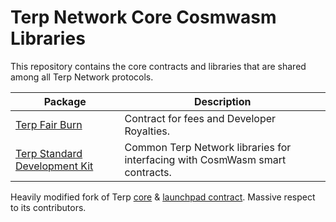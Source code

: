 # Terp Network Core Cosmwasm Libraries

This repository contains the core contracts and libraries that are shared among all Terp Network protocols.

| Package                                                     | Description                                                                                      |
|-------------------------------------------------------------|--------------------------------------------------------------------------------------------------|
| [Terp Fair Burn](./contracts//fair-burn/README.md)      | Contract for fees and Developer Royalties.                                                       |
| [Terp Standard Development Kit](./packages/terp-sdk/README.md)    | Common Terp Network libraries for interfacing with CosmWasm smart contracts.                         |


Heavily modified fork of Terp [core]() & [launchpad contract](). Massive respect to its contributors. 